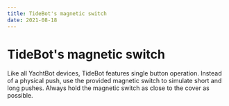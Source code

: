 ```yaml
---
title: TideBot's magnetic switch
date: 2021-08-18
---
```


# TideBot's magnetic switch

Like all YachtBot devices, TideBot features single button operation. Instead of a physical push, use the provided magnetic switch to simulate short and long pushes. Always hold the magnetic switch as close to the cover as possible.
